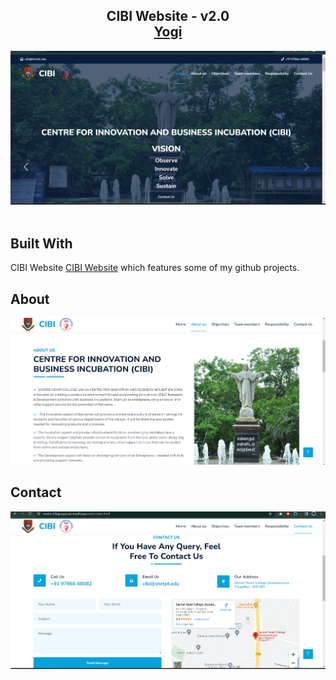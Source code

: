 <h2 align="center">
  CIBI Website - v2.0<br/>
  <a href="" target="_blank">Yogi</a>
</h2>
<div align="center">
  <img alt="Demo" src="./img/readme-img1.png" />
</div>

<br/>




## Built With

CIBI Website <a href="https://master.d38qjvzggsoqlz.amplifyapp.com/index.html" target="_blank">CIBI Website</a> which features some of my github projects.<br/>
## About
<div align="center">
  <img alt="Demo" src="./img/read2.png" />
</div>

## Contact
<div align="center">
  <img alt="Demo" src="./img/read3.png" />
</div>
